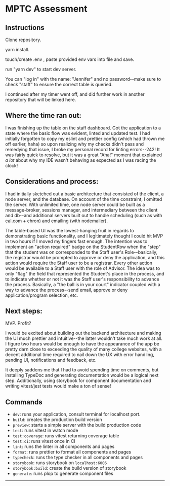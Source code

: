 

# MPTC Assessment

## Instructions

Clone repository.

yarn install.

touch/create .env , paste provided env vars into file and save.

run "yarn dev" to start dev server.


You can "log in" with the name: "Jennifer" and no password--make sure to check "staff" to ensure the correct table is queried. 

I continued after my timer went off, and did further work in another repository that will be linked here. 

## Where the time ran out:

I was finishing up the table on the staff dashboard. Got the application to a state where the basic flow was evident, linted and updated test. I had initially forgotten to copy my eslint and prettier config (which had thrown me off earlier, haha) so upon realizing why my checks didn't pass and remedying that issue, I broke my personal record for linting errors--242! It was fairly quick to resolve, but it was a great "Aha!" moment that explained *a lot* about why my IDE wasn't behaving as expected as I was racing the clock!

## Considerations and process:

I had initially sketched out a basic architecture that consisted of the client, a node server, and the database. On account of the time constraint, I omitted the server. With unlimited time, one node server could be built as a message-broker, sessions manager, and intermediary between the client and db--and additional servers built out to handle scheduling (such as with cal.com + chron) and emailing (with nodemailer). 

The table-based UI was the lowest-hanging fruit in regards to demonstrating basic functionality, and I legitimately thought I could hit MVP in two hours if I moved my fingers fast enough. The intention was to implement an "action required" badge on the StudentRow when the "step" that the student was on corresponded to the Staff user's Role--basically, the registrar would be prompted to approve or deny the application, and this action would require the Staff user to be a registrar. Every other action would be available to a Staff user with the role of Advisor. The idea was to only "flag" the field that represented the Student's place in the process, and to indicate whether or not it was the Staff user's responsibility to advance the process. Basically, a "the ball is in your court" indicator coupled with a way to advance the process--send email, approve or deny application/program selection, etc.


## Next steps:

MVP. Profit?

I would be excited about building out the backend architecture and making the UI much prettier and intuitive--the latter wouldn't take much work at all. I figure two hours would be enough to have the appearance of the app be pretty darn close to exceeding the quality of many college websites, with a decent additional time required to nail down the UX with error handling, pending UI, notifications and feedback, etc. 

It deeply saddens me that I had to avoid spending time on comments, but installing TypeDoc and generating documentation would be a logical next step. Additionally, using storybook for component documentation and writing vitest/jest tests would make a ton of sense!



## Commands

- `dev`: runs your application, consult terminal for localhost port.
- `build`: creates the production build version
- `preview`: starts a simple server with the build production code
- `test`: runs vitest in watch mode
- `test:coverage`: runs vitest returning coverage table
- `test:ci`: runs vitest once in CI
- `lint`: runs the linter in all components and pages
- `format`: runs prettier to format all components and pages
- `typecheck`: runs the type checker in all components and pages
- `storybook`: runs storybook on `localhost:6006`
- `storybook:build`: create the build version of storybook
- `generate`: runs plop to generate component files

---

